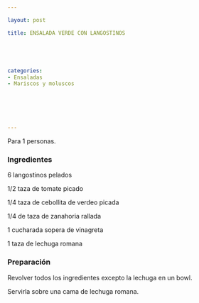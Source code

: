 ```yaml
---

layout: post

title: ENSALADA VERDE CON LANGOSTINOS





categories:
- Ensaladas
- Mariscos y moluscos






---
```


Para 1 personas.

<h3>Ingredientes</h3>

6 langostinos pelados

1/2 taza de tomate picado

1/4 taza de cebollita de verdeo picada

1/4 de taza de zanahoria rallada

1 cucharada sopera de vinagreta

1 taza de lechuga romana

<h3>Preparación</h3>

Revolver todos los ingredientes excepto la lechuga en un bowl.

Servirla sobre una cama de lechuga romana.